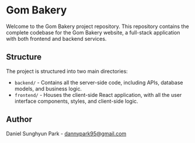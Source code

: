 # Gom Bakery

Welcome to the Gom Bakery project repository. This repository contains the complete codebase for the Gom Bakery website, a full-stack application with both frontend and backend services.

## Structure

The project is structured into two main directories:

- `backend/` - Contains all the server-side code, including APIs, database models, and business logic.
- `frontend/` - Houses the client-side React application, with all the user interface components, styles, and client-side logic.

## Author

Daniel Sunghyun Park - dannypark95@gmail.com
